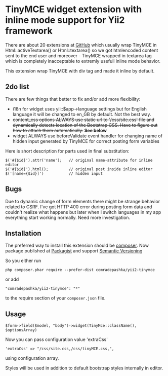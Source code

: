 TinyMCE widget extension with inline mode support for Yii2 framework
====================================================================
There are about 20 extensions at [GitHub](http://github.com) which usually
wrap TinyMCE in Html::activeTextarea() or Html::textarea() so we got
htmlencoded content sent to the end user and moreover - TinyMCE wrapped in
textarea tag which is completely inacceptable to extremly usefull inline 
mode behavior.
 
This extension wrap TinyMCE with div tag and made it inline by default.

2do list
--------

There are few things that better to fix and/or add more flexibility:

 * i18n for widget uses yii::$app->language settings but for English
 language it will be changed to en_GB by default.
 Not the best way.
 * ~~content_css options ALWAYS use static url to '/css/site.css' file and
 dynamically detects location of the Bootstrap CSS.
 Have to figure out how to attach them automatically.~~ **See below**
 * widget ALWAYS use beforeValidate event handler for changing name of
 hidden input generated by TinyMCE for correct posting form variables

Here is short description for parts used in final substitution:

```
$('#{$id}').attr('name');   // original name-attribute for inline editor
$('#{$id}').html();         // original post inside inline editor
$('[name={$id}]')           // hidden input
```

Bugs
----

Due to dynamic change of form elements there might be strange behavior
related to CSRF. I've got HTTP 400 error during posting form data and couldn't
realize what happens but later when I switch languages in my app everything
start working normally.
Need more investigation.

Installation
------------

The preferred way to install this extension should be [composer](http://getcomposer.org/download/).
Now package published at [Packagist](https://packagist.org/packages/comradepashka/yii2-tinymce)
and support [Semantic Versioning](http://semver.org/)

So you either run

```
php composer.phar require --prefer-dist comradepashka/yii2-tinymce
```

or add

```
"comradepashka/yii2-tinymce": "*"
```

to the require section of your `composer.json` file.


Usage
-----

```
$form->field($model, "body")->widget(TinyMce::className(), $optionsArray)
```

Now you can pass configuration value 'extraCss' 

```
'extraCss' => "/css/site.css,/css/tinyMCE.css,",
```

using configuration array.

Styles will be used in addition to default bootstrap styles internally
in editor.


